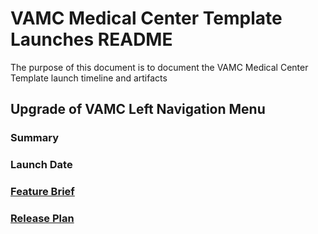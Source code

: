 # VAMC Medical Center Template Launches README

The purpose of this document is to document the VAMC Medical Center Template launch timeline and artifacts

## Upgrade of VAMC Left Navigation Menu
### Summary
### Launch Date
### [Feature Brief](https://github.com/department-of-veterans-affairs/va.gov-team/blob/master/products/facilities/medical-centers/fe-templates/left-nav/vamc-left-nav-enhancement-feature-brief.md)
### [Release Plan](https://github.com/department-of-veterans-affairs/va.gov-team/blob/master/products/facilities/medical-centers/fe-templates/left-nav/release-plan.md)
